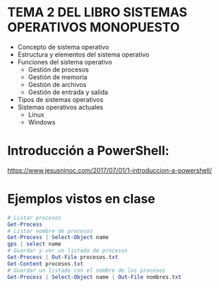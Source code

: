 # TEMA 2 DEL LIBRO SISTEMAS OPERATIVOS MONOPUESTO
- Concepto de sistema operativo
- Estructura y elementos del sistema operativo
- Funciones del sistema operativo
  - Gestión de procesos
  - Gestión de memoria
  - Gestión de archivos
  - Gestión de entrada y salida
- Tipos de sistemas operativos
- Sistemas operativos actuales
  - Linux 
  - Windows

# Introducción a PowerShell:
https://www.jesusninoc.com/2017/07/01/1-introduccion-a-powershell/

# Ejemplos vistos en clase
```PowerShell
# Listar procesos
Get-Process
# Listar nombre de procesos
Get-Process | Select-Object name
gps | select name
# Guardar y ver un listado de procesos
Get-Process | Out-File procesos.txt
Get-Content procesos.txt
# Guardar un listado con el nombre de los procesos
Get-Process | Select-Object name | Out-File nombres.txt
